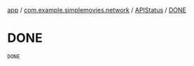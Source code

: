 [app](../../index.md) / [com.example.simplemovies.network](../index.md) / [APIStatus](index.md) / [DONE](./-d-o-n-e.md)

# DONE

`DONE`